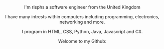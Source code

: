 <p align='center'>
  I'm risphs a software engineer from the United Kingdom
</p>
<p align='center'>
  I have many intrests within computers including programming, electronics, networking and more.
</p>
<p align='center'>
  I program in HTML, CSS, Python, Java, Javascript and C#.
</p>
<p align='center'>
  Welcome to my Github:
</p>

